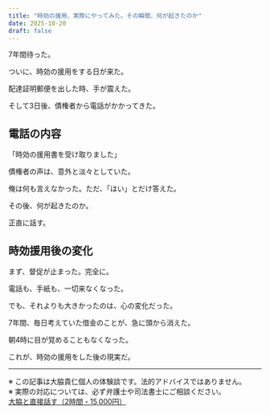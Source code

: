 ```yaml
---
title: "時効の援用、実際にやってみた。その瞬間、何が起きたのか"
date: 2025-10-20
draft: false
---
```


7年間待った。

ついに、時効の援用をする日が来た。

配達証明郵便を出した時、手が震えた。

そして3日後、債権者から電話がかかってきた。

## 電話の内容

「時効の援用書を受け取りました」

債権者の声は、意外と淡々としていた。

俺は何も言えなかった。ただ、「はい」とだけ答えた。

その後、何が起きたのか。

正直に話す。

## 時効援用後の変化

まず、督促が止まった。完全に。

電話も、手紙も、一切来なくなった。

でも、それよりも大きかったのは、心の変化だった。

7年間、毎日考えていた借金のことが、急に頭から消えた。

朝4時に目が覚めることもなくなった。

これが、時効の援用をした後の現実だ。

---

※ この記事は大脇貴仁個人の体験談です。法的アドバイスではありません。  
※ 実際の対応については、必ず弁護士や司法書士にご相談ください。  
[大脇と直接話す（2時間・15,000円）](https://jikou.bokunosaiseikeikaku.icu/)
